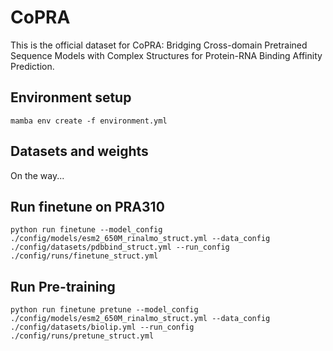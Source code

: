 # CoPRA

This is the official dataset for CoPRA: Bridging Cross-domain Pretrained Sequence Models with Complex Structures for Protein-RNA Binding Affinity Prediction.

## Environment setup
```
mamba env create -f environment.yml
```

## Datasets and weights
On the way...


## Run finetune on PRA310
```
python run finetune --model_config ./config/models/esm2_650M_rinalmo_struct.yml --data_config ./config/datasets/pdbbind_struct.yml --run_config ./config/runs/finetune_struct.yml
```


## Run Pre-training
```
python run finetune pretune --model_config ./config/models/esm2_650M_rinalmo_struct.yml --data_config ./config/datasets/biolip.yml --run_config ./config/runs/pretune_struct.yml
```

